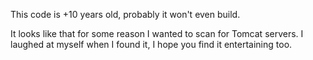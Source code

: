 This code is +10 years old, probably it won't even build.

It looks like that for some reason I wanted to scan for Tomcat servers. I laughed at myself when I found it, I hope you find it entertaining too.

